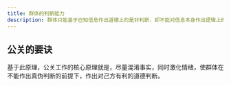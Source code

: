 ```yaml
---
title: 群体的判断能力
description: 群体只能基于已知信息作出道德上的是非判断，却不能对信息本身作出逻辑上的真伪判断。
---
```


## 公关的要诀

基于此原理，公关工作的核心原理就是，尽量混淆事实，同时激化情绪，使群体在不能作出真伪判断的前提下，作出对己方有利的道德判断。